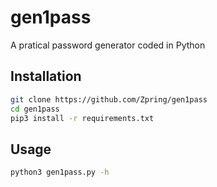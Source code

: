 # gen1pass


A pratical password generator coded in Python


## Installation

```bash
git clone https://github.com/Zpring/gen1pass
cd gen1pass
pip3 install -r requirements.txt
```

## Usage

```bash
python3 gen1pass.py -h
```
